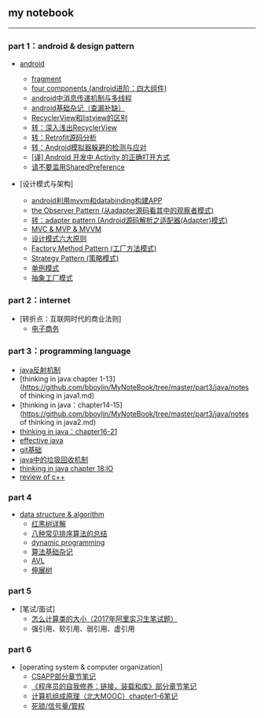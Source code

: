## my notebook
---
### part 1：android & design pattern
* [android](https://github.com/bboylin/MyNoteBook/tree/master/android&designPattern)
    * [fragment](https://github.com/bboylin/MyNoteBook/tree/master/android&designPattern/20160702)
    * [four components (android进阶：四大组件)](https://github.com/bboylin/MyNoteBook/tree/master/android&designPattern/20160704)
    * [android中消息传递机制与多线程](https://github.com/bboylin/MyNoteBook/tree/master/android&designPattern/20160706)
    * [android基础杂记（查漏补缺）](https://github.com/bboylin/MyNoteBook/tree/master/android&designPattern/20160708)
    * [RecyclerView和listview的区别](https://github.com/bboylin/MyNoteBook/tree/master/android&designPattern/20160713/readme.md)
    * [转：深入浅出RecyclerView](http://kymjs.com/code/2016/07/10/01)
    * [转：Retrofit源码分析](http://www.jianshu.com/p/c1a3a881a144)
    * [转：Android模拟器躲避的检测与应对](https://github.com/MindMac/HideAndroidEmulator/blob/master/XCON/Guess%20Where%20I%20am-Android%E6%A8%A1%E6%8B%9F%E5%99%A8%E8%BA%B2%E9%81%BF%E7%9A%84%E6%A3%80%E6%B5%8B%E4%B8%8E%E5%BA%94%E5%AF%B9.pdf)
    * [[译] Android 开发中 Activity 的正确打开方式](https://zhuanlan.zhihu.com/p/22153655)
    * [请不要滥用SharedPreference](https://zhuanlan.zhihu.com/p/22913991)

* [设计模式与架构] 
    * [android利用mvvm和databinding构建APP](https://github.com/bboylin/MyNoteBook/tree/master/android&designPattern/20160914/mvvm.md)
	* [the Observer Pattern (从adapter源码看其中的观察者模式)](https://github.com/bboylin/MyNoteBook/tree/master/android&designPattern/20160630)
	* [转：adapter pattern (Android源码解析之适配器(Adapter)模式)](https://github.com/bboylin/MyNoteBook/tree/master/android&designPattern/20160705)
    * [MVC & MVP & MVVM](https://github.com/bboylin/MyNoteBook/tree/master/android&designPattern/20160707)
    * [设计模式六大原则](https://github.com/bboylin/MyNoteBook/tree/master/android&designPattern/20160708/designPrinciple.md)
    * [Factory Method Pattern (工厂方法模式)](https://github.com/bboylin/MyNoteBook/blob/master/android%26designPattern/FactoryMethodPattern.md)
    * [Strategy Pattern (策略模式)](https://github.com/bboylin/MyNoteBook/blob/master/android%26designPattern/StrategyPattern.md)
    * [单例模式](https://github.com/bboylin/MyNoteBook/blob/master/android%26designPattern/Singleton.md)   
    * [抽象工厂模式](https://github.com/bboylin/MyNoteBook/blob/master/android%26designPattern/abstractFactory.md)    

### part 2：internet
* [转折点：互联网时代的商业法则]
    * [电子商务](https://github.com/bboylin/MyNoteBook/tree/master/part2/turningPoint/chapter5.md)

### part 3：programming language
* [java反射机制](https://github.com/bboylin/MyNoteBook/tree/master/part3/java/reflection.md)
* [thinking in java:chapter 1-13](https://github.com/bboylin/MyNoteBook/tree/master/part3/java/notes of thinking in java1.md)
* [thinking in java：chapter14-15](https://github.com/bboylin/MyNoteBook/tree/master/part3/java/notes of thinking in java2.md)
* [thinking in java：chapter16-21](https://github.com/bboylin/MyNoteBook/tree/master/part3/java/java3.md)
* [effective java](https://github.com/bboylin/MyNoteBook/tree/master/part3/java/effective-java1.md)
* [git基础](https://github.com/bboylin/testgit/blob/master/readme.md)
* [java中的垃圾回收机制](https://github.com/bboylin/MyNoteBook/tree/master/part3/gc/readme.md)
* [thinking in java chapter 18:IO](https://github.com/bboylin/MyNoteBook/tree/master/part3/java/io.md)
* [review of c++](https://github.com/bboylin/MyNoteBook/tree/master/part3/cppreview.md)

### part 4
* [data structure & algorithm](https://github.com/bboylin/MyNoteBook/tree/master/part4/readme.md)
    * [红黑树详解](http://blog.csdn.net/qq_29407877/article/details/49556143)
    * [八种常见排序算法的总结](https://github.com/bboylin/MyNoteBook/tree/master/part4/sort.md)
    * [dynamic programming](https://github.com/bboylin/MyNoteBook/tree/master/part4/dp.md)
    * [算法基础杂记](https://github.com/bboylin/MyNoteBook/tree/master/part4/zaji.md)
    * [AVL](https://github.com/bboylin/MyNoteBook/tree/master/part4/avl.md)
    * [伸展树](https://github.com/bboylin/MyNoteBook/tree/master/part4/splay.md)



### part 5
* [笔试/面试]
    * [怎么计算类的大小（2017年阿里实习生笔试题）](https://github.com/bboylin/MyNotebook/blob/master/part5/seizeof.md)
    * 强引用、软引用、弱引用、虚引用

### part 6
* [operating system & computer organization]
    * [CSAPP部分章节笔记](https://github.com/bboylin/MyNotebook/blob/master/part6/csapp.md)
    * [《程序员的自我修养：链接，装载和库》部分章节笔记](https://github.com/bboylin/MyNotebook/blob/master/part6/xiuyang.md)
    * [计算机组成原理（北大MOOC）chapter1-6笔记](https://github.com/bboylin/MyNotebook/blob/master/part6/计算机组成chapter1-6.pdf)
    * [死锁/信号量/管程](https://github.com/bboylin/MyNotebook/blob/master/part6/lock.md)
